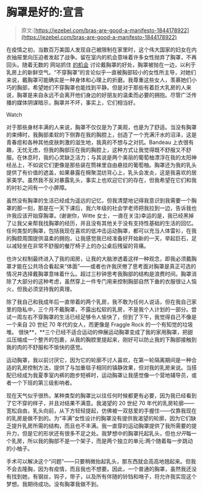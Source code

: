 # 胸罩是好的:宣言

> 原文:[https://jezebel.com/bras-are-good-a-manifesto-1844178922](https://jezebel.com/bras-are-good-a-manifesto-1844178922)

在疫情之初，当数百万美国人发现自己被限制在家里时，这个伟大国家的妇女在内衣抽屉里向压迫者发起了战争。留在室内的机会意味着许多女性抛弃了胸罩，不再回头。随着无数的 网站抓住 [的机会](https://www.huffpost.com/entry/is-not-wearing-bra-self-isolation-bad_l_5ea87a99c5b601c72b6b22f1) 讨论戴胸罩的好处，胸罩被抛在一边，以利于乳房上的新鲜空气。“不穿胸罩”的言论似乎一直被胸部较小的女性所主导，对她们来说，戴胸罩可能确实是一种身体和心理上的折磨。我尊重这些女人，羡慕她们小巧的胸部，希望她们不穿胸罩也能找到平静。但是对于那些有着巨大乳房的人来说，胸罩是来自永远不会离开他们身边的好朋友的温柔而必要的拥抱。尽管广泛传播的媒体阴谋暗示，胸罩并不坏，事实上，它们相当好。

Watch

对于那些身材丰满的人来说，胸罩不仅仅是为了美观，也是为了舒适。当没有胸罩的束缚时，我胸部柔软的下侧靠在我的胸腔上，创造了一个充满汗水的沼泽，这是青春痘和各种其他皮肤刺激的滋生地，我真的不想与之对抗。Bandeau 上衣很有趣，无忧无虑，但我的胸部压在我的胸腔上，这种方式让我觉得既不舒服又不舒服。在休息时，我的心灵缺乏活力；与其说是两个美丽的葡萄柚漂浮在我的太阳神经丛上，不如说它们更像是那些装在筒袜里自由悬挂的葡萄柚。胸罩还为我的乳头提供了有价值的遮盖，如果暴露在棉聚混纺背心上，乳头会发炎，这是我喜欢的居家美学。虽然我不反对暴露乳头，事实上也欢迎它们的存在，但我希望在它们和我的衬衫之间有一个小屏障。

虽然没有胸罩的生活已经成为遥远的记忆，但我清楚地记得我意识到我需要一个胸罩的那一刻，那是在一天下课后，我六年级的社会学老师把我拉到一边，告诉我也许我应该开始穿胸罩。(谢谢你，Witte 女士，一直在关注)幸运的是，我已经黑掉了让我父亲帮我找胸罩的经历，并且没有其他关于没有支持性基础的生活的回忆。任何类型的胸罩，包括我现在喜欢的低冲击运动胸罩，都可以充当人体雷衫，在我的胸腔周围提供温柔的拥抱，让我感觉我已经准备好开始新的一天，举起巨石，足以减轻坐在非常不舒服的餐厅椅子上的办公桌后残留的背痛。

也许父权制最终进入了我的闺房，让我的大脑渗透着这样一种观念，即我必须戴胸罩才能在公共场合看起来“体面”——或者也许我厌倦了思考面对胸罩是真正可选的情况并选择戴胸罩意味着什么。超过三秒钟思考我胸部的结构是浪费时间。胸罩消除了大部分的这种考虑，虽然穿上一件专门用来控制胸部自然下垂的衣服很让人恼火，但我必须坚持我的真理。

除了我自己和我成年后一直带着的两个乳房，我不敢为任何人说话，但在我自己家里的隐私中，三个月不戴胸罩，不露出松软的乳房，不是我个人计划的一部分。尝试一周左右不穿胸罩的生活已经足够令人愉快了，但到了下午，我觉得自己不像是一个来自 20 世纪 70 年代的女人，而更像是 Fraggle Rock 的一个有知觉的垃圾堆。 很快**，**三个已经不适合运动的伸展运动胸罩变成了我的家用胸罩，把甜瓜压缩成一个整齐的包裹，从我的胸腔里提起来，刚好可以防止我的下胸部接触到我的肉的不舒服和不愉快的感觉。

运动胸罩，我以前讨厌它，因为它的轮廓不讨人喜欢，在第一轮隔离期间是一种合适的乳房控制方法，提供了与加重毯子相同的镇静效果，但对我的乳房来说。当搭配已经成为我夏季室内裤的跑步短裤时，运动胸罩让我感觉像一个营地辅导员，或者一个下班的第三级影响者。

现在天气似乎很热，某种类型的胸罩比以往任何时候都更有必要，因为我已经看到了它不穿的样子，并且对结果不满意。我渴望的 20 世纪 70 年代的乳房轮廓——宽松自由，乳头向前，从下方轻轻提起，仿佛被一双慈爱的手握住——仅靠我现在的乳房是做不到的。为“丰满”女性设计的胸罩没有提供我渴望的轮廓，因为它们缺乏提升乳房所需的结构，而且也不丰满。我一直穿的运动胸罩提供了我所需要的提升力，但是它的形状还有很多不足之处。我梦想中的胸罩托起乳头，但也*分开*每一个乳房，所以我的胸部不是一个架子，而是两个独立的单元:两个随着每一步跳动的小柚子。

手术可以解决这个“问题”——只要稍微抬起乳头，那东西就会高高地翘起来。但我不会去隆胸，因为有疫情，而且我也不想要。因此，一个普通的胸罩，虽然我还没有找到她，有钢丝，钩子，带子，以及所有伴随的铃铛和哨子，将允许我实现这个梦想。我期待成功。没有胸罩我做不到。